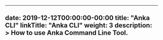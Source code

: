 
---
date: 2019-12-12T00:00:00-00:00
title: "Anka CLI"
linkTitle: "Anka CLI"
weight: 3
description: >
  How to use Anka Command Line Tool.
---





